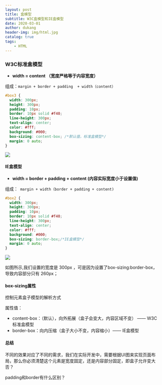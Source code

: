```yaml
---
layout: post
title: 盒模型
subtitle: W3C盒模型和IE盒模型
date: 2020-03-01
author: dukang
header-img: img/html.jpg
catalog: true
tags: 
    - HTML
---
```


### W3C标准盒模型

- **width = content （宽度严格等于内容宽度）**

组成：`margin + border + padding  + width（content）`

```css
#box3 {
  width: 300px;
  height: 300px;
  padding: 10px;
  border: 10px solid #f40;
  line-height: 300px;
  text-align: center;
  color: #fff;
  background: #000;
  box-sizing: content-box; /*默认值，标准盒模型*/ 
  margin: 0 auto;
}
```

![](http://dukangblog.top/img/w3c.box.jpg)

#### IE盒模型

- **width  =  border + padding + content (内容实际宽度小于设置值)**

组成：` margin + width（border + padding + content)`

```css
#box2 {
  width: 300px;
  height: 300px;
  padding: 10px;
  border: 10px solid #f40;
  line-height: 300px;
  text-align: center;
  color: #fff;
  background: #000;
  box-sizing: border-box;/*IE盒模型*/
  margin: 0 auto;
}
```

![](http://dukangblog.top/img/ie.box.jpg)

如图所示,我们设置的宽度是 300px ，可是因为设置了box-sizing:border-box，导致内容部分只有 260px；

#### box-sizing属性

控制元素盒子模型的解析方式

属性值：

- content-box：（默认），向外拓展（盒子会变大，内容区域不变） —— W3C标准盒模型
- border-box：向内压缩（盒子大小不变，内容缩小）—— IE盒模型

#### 总结

不同的效果对应了不同的需求，我们在实际开发中，需要根据UI图来实现页面布局，那么你必须清楚这个元素是宽度固定，还是内容部分固定，即盒子允许变大否？

padding和border有什么区别？